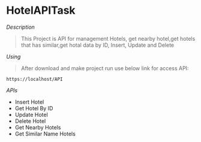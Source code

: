 # HotelAPITask


*Description*

> This Project is API for management Hotels, get nearby hotel,get hotels that has similar,get hotal data by ID, Insert, Update and Delete

*Using*

> After download and make project run use below link for access API:

``
https://localhost/API
``

*APIs*
* Insert Hotel
* Get Hotel By ID
* Update Hotel
* Delete Hotel
* Get Nearby Hotels
* Get Similar Name Hotels